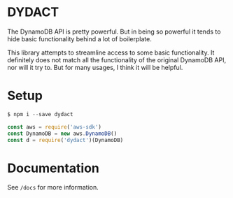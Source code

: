 # DYDACT

The DynamoDB API is pretty powerful. 
But in being so powerful it tends to hide basic functionality behind a lot of boilerplate.

This library attempts to streamline access to some basic functionality. 
It definitely does not match all the functionality of the original DynamoDB API, nor will it try to.
But for many usages, I think it will be helpful.

# Setup

```js
$ npm i --save dydact

const aws = require('aws-sdk')
const DynamoDB = new aws.DynamoDB()
const d = require('dydact')(DynamoDB)
```

# Documentation

See `/docs` for more information.